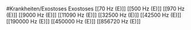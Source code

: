 #Krankheiten/Exostoses
Exostoses
[[70 Hz (E)]]
[[500 Hz (E)]]
[[970 Hz (E)]]
[[9000 Hz (E)]]
[[11090 Hz (E)]]
[[32500 Hz (E)]]
[[42500 Hz (E)]]
[[190000 Hz (E)]]
[[450000 Hz (E)]]
[[856720 Hz (E)]]